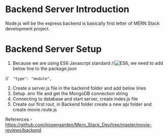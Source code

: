 # Backend Server Introduction
Node.js will be the express backend is basically first letter of MERN Stack development project.

# Backend Server Setup

1. Because we are using ES6 Javascrpt standard //![ES6](https://www.w3schools.com/react/react_es6.asp#:~:text=What%20is%20ES6%3F,also%20known%20as%20ECMAScript%202015.), we need to add below line to the package.json

//`  "type": "module",`

2. Create a server.js file in the backend folder and add below lines
3. Setup .env file and get the MongoDB connection string
4. Connecting to database and start server, create index.js file
5. Create our first rout, in Backend folder create a new api folder and create movie.route.js






References - 
https://github.com/jrosengarden/Mern_Stack_Dev/tree/master/movie-reviews/backend

